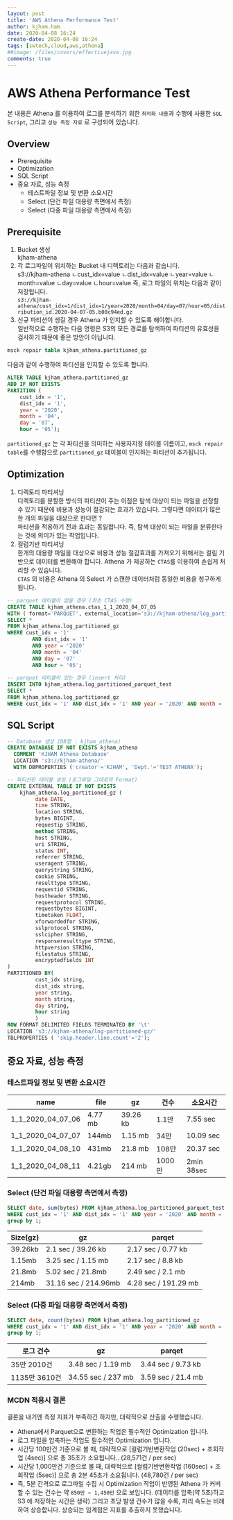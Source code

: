 ```yaml
---
layout: post
title: 'AWS Athena Performance Test'
author: kjham.ham
date: 2020-04-08 16:24
create-date: 2020-04-08 16:24
tags: [swtech,cloud,aws,athena]
##image: /files/covers/effectivejava.jpg
comments: true
---
```


# AWS Athena Performance Test

본 내용은  Athena 를 이용하여 로그를 분석하기 위한 `최적화 내용`과 수행에 사용한 `SQL Script`, 그리고 `성능 측정 자료` 로 구성되어 있습니다.

## Overview  
- Prerequisite  
- Optimization  
- SQL Script  
- 중요 자료, 성능 측정  
  - 테스트파일 정보 및 변환 소요시간  
  - Select (단건 파일 대용량 측면에서 측정)  
  - Select (다중 파일 대용량 측면에서 측정)  

## Prerequisite  
1. Bucket 생성  
kjham-athena  
2. 각 로그파일이 위치하는 Bucket 내 디렉토리는 다음과 같습니다.  
s3://kjham-athena
	ㄴcust_idx=value
		ㄴdist_idx=value
			ㄴyear=value
				ㄴmonth=value
					ㄴday=value
						ㄴhour=value
즉, 로그 파일의 위치는 다음과 같이 저장됩니다.   
`s3://kjham-athena/cust_idx=1/dist_idx=1/year=2020/month=04/day=07/hour=05/distribution_id.2020-04-07-05.b00c94ed.gz`
3. 신규 파티션이 생길 경우 Athena 가 인지할 수 있도록 해야합니다.  
일반적으로 수행하는 다음 명령은 S3의 모든 경로를 탐색하여 파티션의 유효성을 검사하기 때문에 좋은 방안이 아닙니다.  
~~~sql
msck repair table kjham_athena.partitioned_gz
~~~
다음과 같이 수행하여 파티션을 인지할 수 있도록 합니다.
~~~sql
ALTER TABLE kjham_athena.partitioned_gz
ADD IF NOT EXISTS 
PARTITION (
	cust_idx = '1',
	dist_idx = '1',	
    year = '2020',
    month = '04',
    day = '07',
    hour = '05');
~~~

`partitioned_gz` 는 각 파티션을 의미하는 사용자지정 테이블 이름이고, `msck repair table`를 수행함으로 `partitioned_gz` 테이블이 인지하는 파티션이 추가됩니다.

## Optimization

1. 디렉토리 파티셔닝  
디렉토리를 분할한 방식의 파티션이 주는 이점은 탐색 대상이 되는 파일을 선정할 수 있기 때문에 비용과 성능이 절감되는 효과가 있습니다. 그렇다면 데이터가 많은 한 개의 파일을 대상으로 한다면 ?  
파티션을 적용하기 전과 효과는 동일합니다. 즉, 탐색 대상이 되는 파일을 분류한다는 것에 의미가 있는 작업입니다.  
2. 컬럼기반 파티셔닝  
한개의 대용량 파일을 대상으로 비용과 성능 절감효과를 가져오기 위해서는 컬림 기반으로 데이터를 변환해야 합니다. Athena 가 제공하는 `CTAS`를 이용하여 손쉽게 처리할 수 있습니다.  
`CTAS` 의 비용은 Athena 의 Select 가  스캔한 데이터처럼 동일한 비용을 청구하게 됩니다.  
~~~sql
-- parquet 테이블이 없을 경우 (최초 CTAS 수행)
CREATE TABLE kjham_athena.ctas_1_1_2020_04_07_05
WITH ( format='PARQUET', external_location='s3://kjham-athena/log_partitioned_parquet/cust_idx=1/dist_idx=1/year=2020/month=04/day=07/hour=05', parquet_compression = 'SNAPPY') AS
SELECT *
FROM kjham_athena.log_partitioned_gz
WHERE cust_idx = '1'
        AND dist_idx = '1'
        AND year = '2020'
        AND month = '04'
        AND day = '07'
        AND hour = '05';
        
-- parquet 테이블이 있는 경우 (insert 처리)        
INSERT INTO kjham_athena.log_partitioned_parquet_test
SELECT *
FROM kjham_athena.log_partitioned_gz
WHERE cust_idx = '1' AND dist_idx = '1' AND year = '2020' AND month = '04' AND day = '07' AND hour = '07';
~~~


## SQL Script

~~~sql
-- Database 생성 (DB명 : kjham_athena)
CREATE DATABASE IF NOT EXISTS kjham_athena
  COMMENT 'KJHAM Athena Database'
  LOCATION 's3://kjham-athena/'
  WITH DBPROPERTIES ('creator'='KJHAM', 'Dept.'='TEST ATHENA');

-- 파티션된 테이블 생성 (로그파일 그대로의 Format)
CREATE EXTERNAL TABLE IF NOT EXISTS
    kjham_athena.log_partitioned_gz (
         date DATE,
         time STRING,
         location STRING,
         bytes BIGINT,
         requestip STRING,
         method STRING,
         host STRING,
         uri STRING,
         status INT,
         referrer STRING,
         useragent STRING,
         querystring STRING,
         cookie STRING,
         resulttype STRING,
         requestid STRING,
         hostheader STRING,
         requestprotocol STRING,
         requestbytes BIGINT,
         timetaken FLOAT,
         xforwardedfor STRING,
         sslprotocol STRING,
         sslcipher STRING,
         responseresulttype STRING,
         httpversion STRING,
         filestatus STRING,
         encryptedfields INT 
)
PARTITIONED BY(
		 cust_idx string,
		 dist_idx string,		 
         year string,
         month string,
         day string,
         hour string
		 )
ROW FORMAT DELIMITED FIELDS TERMINATED BY '\t'
LOCATION 's3://kjham-athena/log-partitioned-gz/'
TBLPROPERTIES ( 'skip.header.line.count'='2');
~~~

## 중요 자료, 성능 측정

### 테스트파일 정보 및 변환 소요시간
| name | file | gz | 건수 | 소요시간 |
| --- | --- | --- | --- | --- |
| 1_1_2020_04_07_06 | 4.77 mb | 39.26 kb | 1.1만 | 7.55 sec |
| 1_1_2020_04_07_07 | 144mb | 1.15 mb | 34만 | 10.09 sec |
| 1_1_2020_04_08_10 | 431mb | 21.8 mb | 108만 | 20.37 sec |
| 1_1_2020_04_08_11 | 4.21gb | 214 mb | 1000만 | 2min 38sec |

### Select (단건 파일 대용량 측면에서 측정)
~~~sql
SELECT date, sum(bytes) FROM kjham_athena.log_partitioned_parquet_test 
WHERE cust_idx = '1' AND dist_idx = '1' AND year = '2020' AND month = '04' AND day = '07' AND hour = '06'
group by 1;
~~~

| Size(gz) | gz | parqet |
| --- | --- | --- |
| 39.26kb | 2.1 sec / 39.26 kb | 2.17 sec / 0.77 kb |
| 1.15mb | 3.25 sec / 1.15 mb | 2.17 sec / 8.8 kb |
| 21.8mb | 5.02 sec / 21.8mb | 2.49 sec / 2.1 mb |
| 214mb | 31.16 sec / 214.96mb | 4.28 sec / 191.29 mb |

### Select (다중 파일 대용량 측면에서 측정)
~~~sql
SELECT date, count(bytes) FROM kjham_athena.log_partitioned_gz
WHERE cust_idx = '1' AND dist_idx = '1' AND year = '2020' AND month = '04'
group by 1;
~~~

| 로그 건수 | gz | parqet |
| --- | --- | --- |
| 35만 2010건 | 3.48 sec / 1.19 mb | 3.44 sec / 9.73 kb |
| 1135만 3610건 | 34.55 sec / 237 mb | 3.59 sec / 21.4 mb |

### MCDN 적용시 결론  

결론을 내기엔 측정 지표가 부족하긴 하지만, 대략적으로 산출을 수행했습니다.  

- Athena에서 Parquet으로 변환하는 작업은 필수적인 Optimization 입니다.  
- 로그 파일을 압축하는 작업도 필수적인 Optimization 입니다.  
- 시간당 100만건 기준으로 볼 때, 대략적으로 [컬럼기반변환작업 (20sec) + 조회작업 (4sec)] 으로 총 35초가 소요됩니다.. (28,571건 / per sec)  
- 시간당 1,000만건 기준으로 볼 때, 대략적으로 [컬럼기반변환작업 (160sec) + 조회작업 (5sec)] 으로 총 2분 45초가 소요됩니다. (48,780건 / per sec)  
- 즉, 5분 간격으로 로그파일 수집 시 Optimization 작업이 반영된 Athena 가 커버할 수 있는 건수는 약 `850만 ~ 1,450만` 으로 보입니다. (데이터를 압축(약 5초)하고 S3 에 저장하는 시간은 생략)  그리고 초당 발생 건수가 많을 수록, 처리 속도는 비례하여 상승합니다. 상승되는 임계점은 지표를 추출하지 못했습니다.  